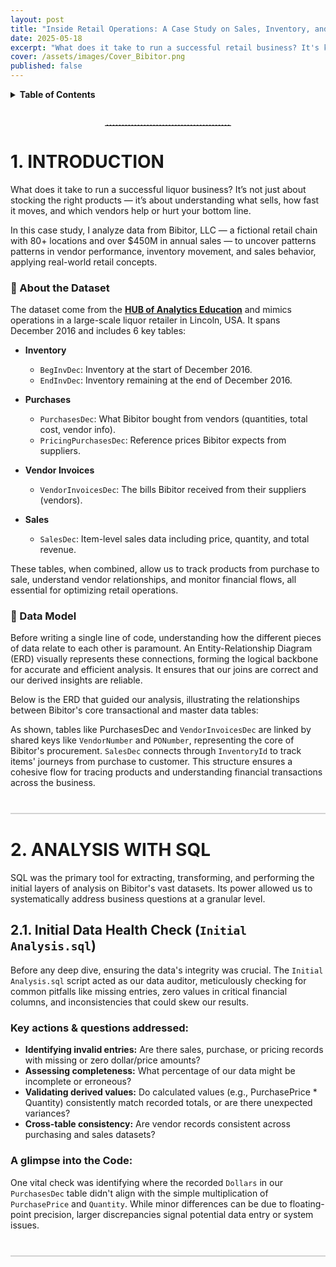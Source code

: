 ```yaml
---
layout: post
title: "Inside Retail Operations: A Case Study on Sales, Inventory, and Vendors"
date: 2025-05-18
excerpt: "What does it take to run a successful retail business? It's knowing what sells, how fast inventory moves, and which vendors truly impact your bottom line. "
cover: /assets/images/Cover_Bibitor.png
published: false
---
```


<!----------- Table of Contents ----------->
<details>
<summary><strong>Table of Contents</strong></summary>
<ul>
<li><a href="#intro">1. Introduction</a></li>
<li><a href="#sql">2. Analysis with SQL</a></li>
</ul>
</details>

<!------------ Intro ------------>
<!-- <img src="/assets/images/Cover_Bibitor.png" alt="Liquour Sales" width="800"/> -->
<hr style="width: 40%; border: none; border-top: 1px dashed lightgray; margin: 40px auto;">

<div style="text-align: left;">
  <h1 id="intro" style="font-weight: bold;">1. INTRODUCTION</h1>
</div>

What does it take to run a successful liquor business? It’s not just about stocking the right products — it’s about understanding what sells, how fast it moves, and which vendors help or hurt your bottom line.

In this case study, I analyze data from Bibitor, LLC — a fictional retail chain with 80+ locations and over $450M in annual sales — to uncover patterns patterns in vendor performance, inventory movement, and sales behavior, applying real-world retail concepts.

### 🧩 About the Dataset
The dataset come from the **[HUB of Analytics Education](https://www.hubae.org)** and mimics operations in a large-scale liquor retailer in Lincoln, USA. It spans December 2016 and includes 6 key tables:
- **Inventory**
  - `BegInvDec`: Inventory at the start of December 2016.
  - `EndInvDec`: Inventory remaining at the end of December 2016.

- **Purchases**
  - `PurchasesDec`: What Bibitor bought from vendors (quantities, total cost, vendor info).
  - `PricingPurchasesDec`: Reference prices Bibitor expects from suppliers.

- **Vendor Invoices**
  - `VendorInvoicesDec`: The bills Bibitor received from their suppliers (vendors).

- **Sales**
  - `SalesDec`: Item-level sales data including price, quantity, and total revenue.

These tables, when combined, allow us to track products from purchase to sale, understand vendor relationships, and monitor financial flows, all essential for optimizing retail operations.

### 🧩 Data Model
Before writing a single line of code, understanding how the different pieces of data relate to each other is paramount. An Entity-Relationship Diagram (ERD) visually represents these connections, forming the logical backbone for accurate and efficient analysis. It ensures that our joins are correct and our derived insights are reliable.

Below is the ERD that guided our analysis, illustrating the relationships between Bibitor's core transactional and master data tables:

As shown, tables like PurchasesDec and `VendorInvoicesDec` are linked by shared keys like `VendorNumber` and `PONumber`, representing the core of Bibitor's procurement. `SalesDec` connects through `InventoryId` to track items' journeys from purchase to customer. This structure ensures a cohesive flow for tracing products and understanding financial transactions across the business.

<!------------------------------ SQL  ----------------------------------->
<div style="height: 2px; background-color: lightgray; margin: 40px 0;"></div>

<div style="text-align: left;">
  <h1 id="sql" style="font-weight: bold;">2. ANALYSIS WITH SQL</h1>
</div>

SQL was the primary tool for extracting, transforming, and performing the initial layers of analysis on Bibitor's vast datasets. Its power allowed us to systematically address business questions at a granular level.

## 2.1. Initial Data Health Check (`Initial Analysis.sql`)
Before any deep dive, ensuring the data's integrity was crucial. The `Initial Analysis.sql` script acted as our data auditor, meticulously checking for common pitfalls like missing entries, zero values in critical financial columns, and inconsistencies that could skew our results.

### Key actions & questions addressed:   
- **Identifying invalid entries:** Are there sales, purchase, or pricing records with missing or zero dollar/price amounts?
- **Assessing completeness:** What percentage of our data might be incomplete or erroneous?
- **Validating derived values:** Do calculated values (e.g., PurchasePrice * Quantity) consistently match recorded totals, or are there unexpected variances?
- **Cross-table consistency:** Are vendor records consistent across purchasing and sales datasets?

### A glimpse into the Code:
One vital check was identifying where the recorded `Dollars` in our `PurchasesDec` table didn't align with the simple multiplication of `PurchasePrice` and `Quantity`. While minor differences can be due to floating-point precision, larger discrepancies signal potential data entry or system issues.

<!------------------------------ DASHBOARDS  ----------------------------------->
<div style="height: 2px; background-color: lightgray; margin: 40px 0;"></div>